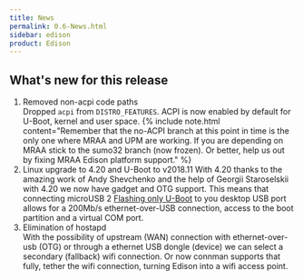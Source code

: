 ```yaml
---
title: News
permalink: 0.6-News.html
sidebar: edison
product: Edison
---
```

## What's new for this release
 1. Removed non-acpi code paths  
    Dropped `acpi` from `DISTRO_FEATURES`. ACPI is now enabled by default for U-Boot, kernel and user space.
    {% include note.html content="Remember that the no-ACPI branch at this point in time is the only one where MRAA and UPM are working. If you are depending on MRAA stick to the sumo32 branch (now frozen). Or better, help us out by fixing MRAA Edison platform support." %}
 2. Linux upgrade to 4.20 and U-Boot to v2018.11
    With 4.20 thanks to the amazing work of Andy Shevchenko and the help of Georgii Staroselskii with 4.20 we now have gadget and OTG support. This means that connecting microUSB 2 [Flashing only U-Boot](2.3-Building-and-flashing-U-boot.html#flashing-only-u-boot) to you desktop USB port allows for a 200Mb/s ethernet-over-USB connection, access to the boot partition and a virtual COM port.
 3. Elimination of hostapd  
    With the possibility of upstream (WAN) connection with ethernet-over-usb (OTG) or through a ethernet USB dongle (device) we can select a secondary (fallback) wifi connection. Or now connman supports that fully, tether the wifi connection, turning Edison into a wifi access point.